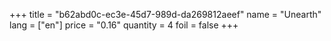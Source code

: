 +++
title = "b62abd0c-ec3e-45d7-989d-da269812aeef"
name = "Unearth"
lang = ["en"]
price = "0.16"
quantity = 4
foil = false
+++
